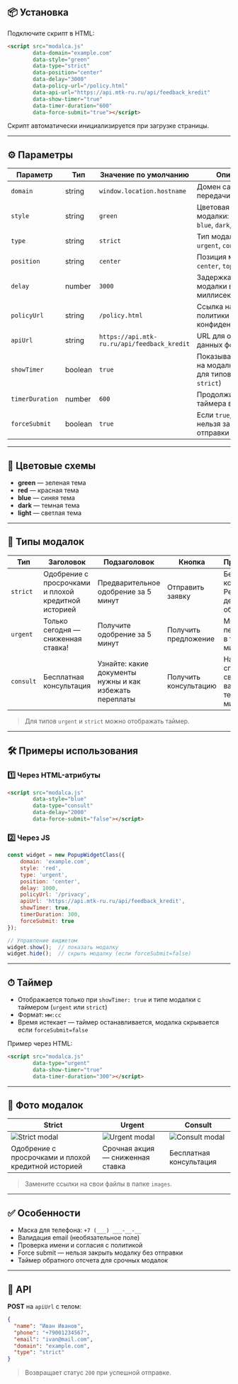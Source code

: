 ## 📦 Установка

Подключите скрипт в HTML:

```html
<script src="modalca.js" 
        data-domain="example.com"
        data-style="green"
        data-type="strict"
        data-position="center"
        data-delay="3000"
        data-policy-url="/policy.html"
        data-api-url="https://api.mtk-ru.ru/api/feedback_kredit"
        data-show-timer="true"
        data-timer-duration="600"
        data-force-submit="true"></script>
````

Скрипт автоматически инициализируется при загрузке страницы.

---

## ⚙️ Параметры

| Параметр        | Тип     | Значение по умолчанию                       | Описание                                                            |
| --------------- | ------- | ------------------------------------------- | ------------------------------------------------------------------- |
| `domain`        | string  | `window.location.hostname`                  | Домен сайта для передачи в API                                      |
| `style`         | string  | `green`                                     | Цветовая схема модалки: `green`, `red`, `blue`, `dark`, `light`     |
| `type`          | string  | `strict`                                    | Тип модалки: `strict`, `urgent`, `consult`                          |
| `position`      | string  | `center`                                    | Позиция модалки: `center`, `top`, `bottom`                          |
| `delay`         | number  | `3000`                                      | Задержка появления модалки в миллисекундах                          |
| `policyUrl`     | string  | `/policy.html`                              | Ссылка на страницу политики конфиденциальности                      |
| `apiUrl`        | string  | `https://api.mtk-ru.ru/api/feedback_kredit` | URL для отправки данных формы                                       |
| `showTimer`     | boolean | `true`                                      | Показывать таймер на модалке (только для типов `urgent` и `strict`) |
| `timerDuration` | number  | `600`                                       | Продолжительность таймера в секундах                                |
| `forceSubmit`   | boolean | `true`                                      | Если `true`, модалку нельзя закрыть без отправки формы              |

---

## 🎨 Цветовые схемы

* **green** — зеленая тема
* **red** — красная тема
* **blue** — синяя тема
* **dark** — темная тема
* **light** — светлая тема

---

## 📝 Типы модалок

| Тип       | Заголовок                                           | Подзаголовок                                            | Кнопка                | Примечание                                        |
| --------- | --------------------------------------------------- | ------------------------------------------------------- | --------------------- | ------------------------------------------------- |
| `strict`  | Одобрение с просрочками и плохой кредитной историей | Предварительное одобрение за 5 минут                    | Отправить заявку      | Без скрытых комиссий • Решение в день обращения   |
| `urgent`  | Только сегодня — сниженная ставка!                  | Получите одобрение за 5 минут                           | Получить предложение  | Мы перезвоним в течение 10 минут                  |
| `consult` | Бесплатная консультация                             | Узнайте: какие документы нужны и как избежать переплаты | Получить консультацию | Наш специалист свяжется с вами в течение 10 минут |

> Для типов `urgent` и `strict` можно отображать таймер.

---

## 🛠 Примеры использования

### 1️⃣ Через HTML-атрибуты

```html
<script src="modalca.js"
        data-style="blue"
        data-type="consult"
        data-delay="2000"
        data-force-submit="false"></script>
```

### 2️⃣ Через JS

```js
const widget = new PopupWidgetClass({
    domain: 'example.com',
    style: 'red',
    type: 'urgent',
    position: 'center',
    delay: 1000,
    policyUrl: '/privacy',
    apiUrl: 'https://api.mtk-ru.ru/api/feedback_kredit',
    showTimer: true,
    timerDuration: 300,
    forceSubmit: true
});

// Управление виджетом
widget.show();  // показать модалку
widget.hide();  // скрыть модалку (если forceSubmit=false)
```

---

## ⏱ Таймер

* Отображается только при `showTimer: true` и типе модалки с таймером (`urgent` или `strict`)
* Формат: `мм:сс`
* Время истекает — таймер останавливается, модалка скрывается если `forceSubmit=false`

Пример через HTML:

```html
<script src="modalca.js"
        data-type="urgent"
        data-show-timer="true"
        data-timer-duration="300"></script>
```

---

## 📸 Фото модалок

| Strict | Urgent | Consult |
|--------|--------|---------|
| ![Strict modal](https://github.com/user-attachments/assets/b6d4db3a-c82a-4550-b663-56deb43f3826) | ![Urgent modal](https://github.com/user-attachments/assets/4b274fe9-605b-4e49-9107-567e295d03a2) | ![Consult modal](https://github.com/user-attachments/assets/578efd33-3834-4b25-a519-d39e3de897e9) |
| Одобрение с просрочками и плохой кредитной историей | Срочная акция — сниженная ставка | Бесплатная консультация |


> Замените ссылки на свои файлы в папке `images`.

---

## ✅ Особенности

* Маска для телефона: `+7 (___) ___-__-__`
* Валидация email (необязательное поле)
* Проверка имени и согласия с политикой
* Force submit — нельзя закрыть модалку без отправки
* Таймер обратного отсчета для срочных модалок

---

## 🔗 API

**POST** на `apiUrl` с телом:

```json
{
  "name": "Иван Иванов",
  "phone": "+79001234567",
  "email": "ivan@mail.com",
  "domain": "example.com",
  "type": "strict"
}
```

> Возвращает статус `200` при успешной отправке.


